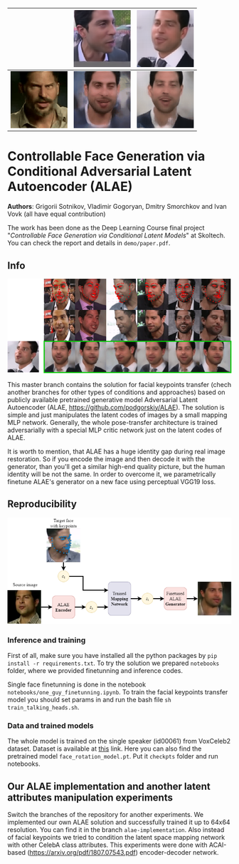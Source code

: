 |   |![alt-text-2](demo/source_0.png "source")|![alt-text-4](demo/source_1.png "source")|
|:-:|:-:|:-:|
|![alt-text-1](demo/target.gif "target")|![alt-text-3](demo/result_0.gif "result")|![alt-text-5](demo/result_1.gif "result")|

# Controllable Face Generation via Conditional Adversarial Latent Autoencoder (ALAE)

**Authors**: Grigorii Sotnikov, Vladimir Gogoryan, Dmitry Smorchkov and Ivan Vovk (all have equal contribution)

The work has been done as the Deep Learning Course final project "*Controllable Face Generation via Conditional Latent Models*" at Skoltech. You can check the report and details in `demo/paper.pdf`.

## Info

![alt-text-6](demo/talking-heads-transfer.png "talking-heads-transfer")

This master branch contains the solution for facial keypoints transfer (chech another branches for other types of conditions and approaches) based on publicly available pretrained generative model Adversarial Latent Autoencoder (ALAE, https://github.com/podgorskiy/ALAE). The solution is simple and just manipulates the latent codes of images by a small mapping MLP network. Generally, the whole pose-transfer architecture is trained adversarially with a special MLP critic network just on the latent codes of ALAE.

It is worth to mention, that ALAE has a huge identity gap during real image restoration. So if you encode the image and then decode it with the generator, than you'll get a similar high-end quality picture, but the human identity will be not the same. In order to overcome it, we parametrically finetune ALAE's generator on a new face using perceptual VGG19 loss.

## Reproducibility

![alt-text-7](demo/talking-heads.png "talking-heads-inference")

### Inference and training

First of all, make sure you have installed all the python packages by `pip install -r requirements.txt`. To try the solution we prepared `notebooks` folder, where we provided finetunning and inference codes.

Single face finetunning is done in the notebook `notebooks/one_guy_finetunning.ipynb`. To train the facial keypoints transfer model you should set params in and run the bash file `sh train_talking_heads.sh`.

### Data and trained models

The whole model is trained on the single speaker (id00061) from VoxCeleb2 dataset. Dataset is available at [this](https://drive.google.com/drive/folders/1T26YUSpa1RqU9mhgQhJj9M5jA3nDfZoV?usp=sharing) link. Here you can also find the pretrained model `face_rotation_model.pt`. Put it `checkpts` folder and run notebooks.

## Our ALAE implementation and another latent attributes manipulation experiments

Switch the branches of the repository for another experiments. We implemented our own ALAE solution and successfully trained it up to 64x64 resolution. You can find it in the branch `alae-implementation`. Also instead of facial keypoints we tried to condition the latent space mapping network with other CelebA class attributes. This experiments were done with ACAI-based (https://arxiv.org/pdf/1807.07543.pdf) encoder-decoder network.
